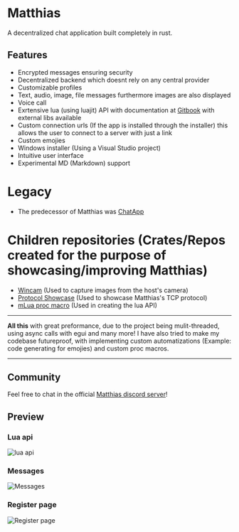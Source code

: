 # Matthias
A decentralized chat application built completely in rust.
## Features
- Encrypted messages ensuring security
- Decentralized backend which doesnt rely on any central provider
- Customizable profiles
- Text, audio, image, file messages furthermore images are also displayed
- Voice call
- Exrtensive lua (using luajit) API with documentation at [Gitbook](https://matthias.gitbook.io/) with external libs available
- Custom connection urls (If the app is installed through the installer) this allows the user to connect to a server with just a link 
- Custom emojies
- Windows installer (Using a Visual Studio project)
- Intuitive user interface
- Experimental MD (Markdown) support

# Legacy
- The predecessor of Matthias was [ChatApp](https://github.com/marci1175/ChatApp)

# Children repositories (Crates/Repos created for the purpose of showcasing/improving Matthias)
- [Wincam](https://github.com/marci1175/wincam) (Used to capture images from the host's camera)
- [Protocol Showcase](https://github.com/marci1175/matthias-tokio-protocol/tree/master) (Used to showcase Matthias's TCP protocol)
- [mLua proc macro](https://github.com/marci1175/mlua_proc_macro) (Used in creating the lua API)

_________________________________________________________
__All this__ with great preformance, due to the project being mulit-threaded, using async calls with egui and many more!
I have also tried to make my codebase futureproof, with implementing custom automatizations (Example: code generating for emojies) and custom proc macros.
_________________________________________________________

## Community
Feel free to chat in the official [Matthias discord server](https://discord.gg/66KFkByMGa)!

## Preview
### Lua api
![lua api](https://github.com/marci1175/Matthias/blob/813d91dec618beca08e85f9c09e7acb1d977c03d/.github/assets/luaapi.png)
### Messages
![Messages](https://github.com/marci1175/Matthias/blob/813d91dec618beca08e85f9c09e7acb1d977c03d/.github/assets/messages.png)
### Register page
![Register page](https://github.com/marci1175/Matthias/blob/813d91dec618beca08e85f9c09e7acb1d977c03d/.github/assets/register.png)

